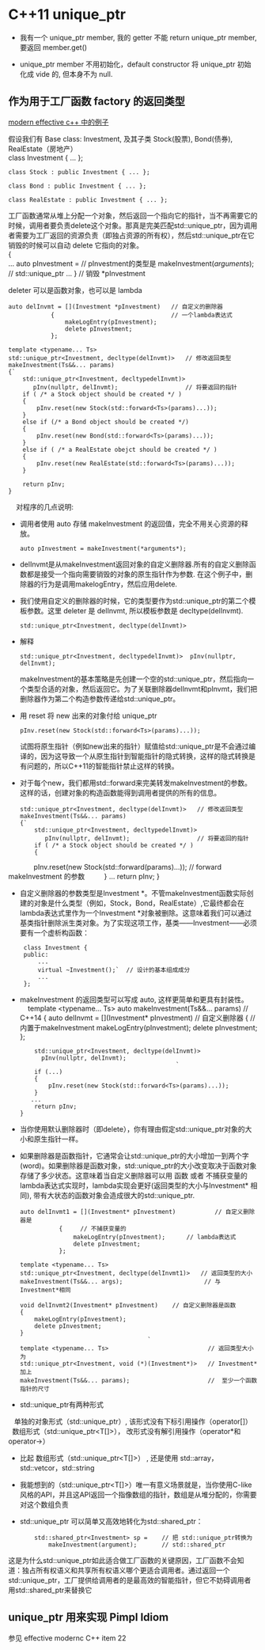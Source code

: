 # C++11 unique_ptr #

* 我有一个 unique_ptr member, 我的 getter 不能 return unique_ptr member, 要返回 member.get()

* unique_ptr member 不用初始化，default constructor 将 unique_ptr 初始化成 vide 的, 但本身不为 null. 

## 作为用于工厂函数 factory 的返回类型 ##

[modern effective c++ 中的例子](http://blog.csdn.net/big_yellow_duck/article/details/52317819)

假设我们有 Base class: Investment, 及其子类 Stock(股票), Bond(债券), RealEstate（房地产）
    
    class Investment { ... };

    class Stock : public Investment { ... };

    class Bond : public Investment { ... };

    class RealEstate : public Investment { ... };

工厂函数通常从堆上分配一个对象，然后返回一个指向它的指针，当不再需要它的时候，调用者要负责delete这个对象。那真是完美匹配std::unique_ptr，因为调用者需要为工厂返回的资源负责（即独占资源的所有权），然后std::unique_ptr在它销毁的时候可以自动 delete 它指向的对象。
    
    {                  
      ...
      auto pInvestment =                       // pInvestment的类型是
            makeInvestment(*arguments*);       // std::unique_ptr<Investment>
      ...
    }    // 销毁 *pInvestment

deleter 可以是函数对象，也可以是 lambda

    auto delInvmt = [](Investment *pInvestment)   // 自定义的删除器
                {                                 // 一个lambda表达式
                    makeLogEntry(pInvestment); 
                    delete pInvestment;
                };

    template <typename... Ts>
    std::unique_ptr<Investment, decltype(delInvmt)>   // 修改返回类型
    makeInvestment(Ts&&... params)
    {`
        std::unique_ptr<Investment, decltypedelInvmt)>
           pInv(nullptr, delInvmt);                   // 将要返回的指针
        if ( /* a Stock object should be created */ )
        {
            pInv.reset(new Stock(std::forward<Ts>(params)...));
        }
        else if (/* a Bond object should be created */) 
        {
            pInv.reset(new Bond(std::forward<Ts>(params)...));
        }
        else if ( /* a RealEstate obejct should be created */ )
        {
            pInv.reset(new RealEstate(std::forward<Ts>(params)...));
        }

        return pInv;
    }
    
对程序的几点说明:

* 调用者使用 auto 存储 makeInvestment 的返回值，完全不用关心资源的释放。

      auto pInvestment = makeInvestment(*arguments*);
* delInvmt是从makeInvestment返回对象的自定义删除器.所有的自定义删除函数都是接受一个指向需要销毁的对象的原生指针作为参数. 在这个例子中，删除器的行为是调用makelogEntry，然后应用delete.
* 我们使用自定义的删除器的时候，它的类型要作为std::unique_ptr的第二个模板参数。这里 deleter 是 delInvmt, 所以模板参数是 decltype(delInvmt).
   
      std::unique_ptr<Investment, decltype(delInvmt)>
* 解释 

      std::unique_ptr<Investment, decltypedelInvmt)>  pInv(nullptr, delInvmt);      

  makeInvestment的基本策略是先创建一个空的std::unique_ptr，然后指向一个类型合适的对象，然后返回它。为了关联删除器delInvmt和pInvmt，我们把删除器作为第二个构造参数传递给std::unique_ptr。
  
* 用 reset 将 new 出来的对象付给 unique_ptr

      pInv.reset(new Stock(std::forward<Ts>(params)...));
  试图将原生指针（例如new出来的指针）赋值给std::unique_ptr是不会通过编译的，因为这导致一个从原生指针到智能指针的隐式转换，这样的隐式转换是有问题的，所以C++11的智能指针禁止这样的转换。
  
* 对于每个new，我们都用std::forward来完美转发makeInvestment的参数。这样的话，创建对象的构造函数能得到调用者提供的所有的信息。
    
      std::unique_ptr<Investment, decltype(delInvmt)>   // 修改返回类型
      makeInvestment(Ts&&... params)
      {`
          std::unique_ptr<Investment, decltypedelInvmt)>
             pInv(nullptr, delInvmt);                   // 将要返回的指针
          if ( /* a Stock object should be created */ )
          {
              pInv.reset(new Stock(std::forward<Ts>(params)...)); // forward makeInvestment 的参数
          }
          ...
          return pInv;
      }

* 自定义删除器的参数类型是Investment *。不管makeInvestment函数实际创建的对象是什么类型（例如，Stock，Bond，RealEstate）,它最终都会在lambda表达式里作为一个Investment *对象被删除。这意味着我们可以通过基类指针删除派生类对象。为了实现这项工作，基类——Investment——必须要有一个虚析构函数：

       class Investment {
       public:
           ...
           virtual ~Investment();`  // 设计的基本组成成分
           ...
       };
       
* makeInvestment 的返回类型可以写成 auto, 这样更简单和更具有封装性。
    
      template <typename... Ts>
      auto makeInvestment(Ts&&... params)   // C++14
      {
         auto delInvmt = [](Investment* pInvestment) // 自定义删除器
                         {                                                // 内置于makeInvestment
                             makeLogEntry(pInvestment);
                             delete pInvestment;
                         };

          std::unique_ptr<Investment, decltype(delInvmt)> 
            pInv(nullptr, delInvmt); 
                                                  `
          if (...)
          {
              pInv.reset(new Stock(std::forward<Ts>(params)...));
          }
         ...
          return pInv;
      }

* 当你使用默认删除器时（即delete），你有理由假定std::unique_ptr对象的大小和原生指针一样。
* 如果删除器是函数指针，它通常会让std::unique_ptr的大小增加一到两个字(word)。如果删除器是函数对象，std::unique_ptr的大小改变取决于函数对象存储了多少状态。这意味着当自定义删除器可以用 函数 或者 不捕获变量的lambda表达式实现时，lambda实现会更好(返回类型的大小与Investment\* 相同), 带有大状态的函数对象会造成很大的std::unique_ptr. 

      auto delInvmt1 = [](Investment* pInvestment)           // 自定义删除器是
                 {     // 不捕获变量的
                     makeLogEntry(pInvestment);      // lambda表达式
                     delete pInvestment;
                 };

      template <typename... Ts>
      std::unique_ptr<Investment, decltype(delInvmt1)>   // 返回类型的大小
      makeInvestment(Ts&&... args);                       // 与Investment*相同

      void delInvmt2(Investment* pInvestment)    // 自定义删除器是函数
      {
          makeLogEntry(pInvestment);
          delete pInvestment;
      }
                                          `
      template <typename... Ts>                            // 返回类型大小为
      std::unique_ptr<Investment, void (*)(Investment*)>   // Investment* 加上
      makeInvestment(Ts&&... params);                      //  至少一个函数指针的尺寸

* std::unique_ptr有两种形式

    单独的对象形式（std::unique_ptr<T>）, 该形式没有下标引用操作（operator[]）
   
    数组形式（std::unique_ptr<T[]>）， 改形式没有解引用操作（operator*和operator->）
    
* 比起 数组形式（std::unique_ptr<T[]>） , 还是使用 std::array，std::vetcor，std::string     

* 我能想到的（std::unique_ptr<T[]>）唯一有意义场景就是，当你使用C-like风格的API，并且这API返回一个指像数组的指针，数组是从堆分配的，你需要对这个数组负责

* std::unique_ptr 可以简单又高效地转化为std::shared_ptr：

          std::shared_ptr<Investment> sp =    // 把 std::unique_ptr转换为
              makeInvestment(argument);       // std::shared_ptr

这是为什么std::unique_ptr如此适合做工厂函数的关键原因，工厂函数不会知道：独占所有权语义和共享所有权语义哪个更适合调用者。通过返回一个std::unique_ptr，工厂提供给调用者的是最高效的智能指针，但它不妨碍调用者用std::shared_ptr来替换它

## unique_ptr 用来实现 Pimpl Idiom ##

参见 effective modernc C++ item 22  

